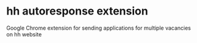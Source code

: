 # hh autoresponse extension
 Google Chrome extension for sending applications for multiple vacancies on hh website
